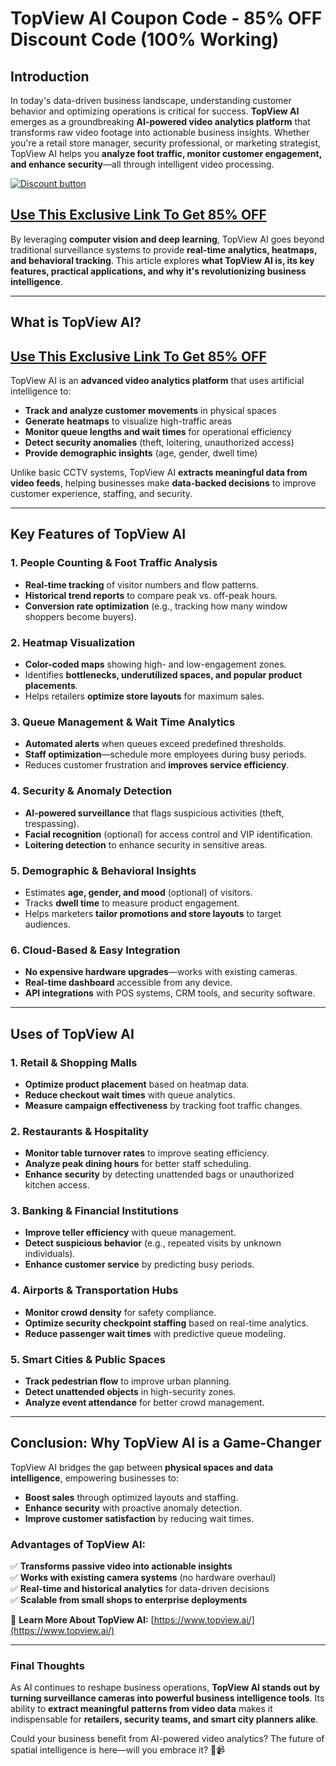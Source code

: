 # TopView AI Coupon Code - 85% OFF Discount Code (100% Working) 

## **Introduction**
In today's data-driven business landscape, understanding customer behavior and optimizing operations is critical for success. **TopView AI** emerges as a groundbreaking **AI-powered video analytics platform** that transforms raw video footage into actionable business insights. Whether you're a retail store manager, security professional, or marketing strategist, TopView AI helps you **analyze foot traffic, monitor customer engagement, and enhance security**—all through intelligent video processing.

[![Discount button](https://github.com/user-attachments/assets/e5cb2122-5258-4331-bbff-048ba1ae5555)](https://www.topview.ai/?via=muhammad)

## [Use This Exclusive Link To Get 85% OFF](https://www.topview.ai/?via=muhammad) 

By leveraging **computer vision and deep learning**, TopView AI goes beyond traditional surveillance systems to provide **real-time analytics, heatmaps, and behavioral tracking**. This article explores **what TopView AI is, its key features, practical applications, and why it's revolutionizing business intelligence**.

---

## **What is TopView AI?**

## [Use This Exclusive Link To Get 85% OFF ](https://www.topview.ai/?via=muhammad)

TopView AI is an **advanced video analytics platform** that uses artificial intelligence to:
- **Track and analyze customer movements** in physical spaces
- **Generate heatmaps** to visualize high-traffic areas
- **Monitor queue lengths and wait times** for operational efficiency
- **Detect security anomalies** (theft, loitering, unauthorized access)
- **Provide demographic insights** (age, gender, dwell time)

Unlike basic CCTV systems, TopView AI **extracts meaningful data from video feeds**, helping businesses make **data-backed decisions** to improve customer experience, staffing, and security.

---

## **Key Features of TopView AI**

### **1. People Counting & Foot Traffic Analysis**
- **Real-time tracking** of visitor numbers and flow patterns.
- **Historical trend reports** to compare peak vs. off-peak hours.
- **Conversion rate optimization** (e.g., tracking how many window shoppers become buyers).

### **2. Heatmap Visualization**
- **Color-coded maps** showing high- and low-engagement zones.
- Identifies **bottlenecks, underutilized spaces, and popular product placements**.
- Helps retailers **optimize store layouts** for maximum sales.

### **3. Queue Management & Wait Time Analytics**
- **Automated alerts** when queues exceed predefined thresholds.
- **Staff optimization**—schedule more employees during busy periods.
- Reduces customer frustration and **improves service efficiency**.

### **4. Security & Anomaly Detection**
- **AI-powered surveillance** that flags suspicious activities (theft, trespassing).
- **Facial recognition** (optional) for access control and VIP identification.
- **Loitering detection** to enhance security in sensitive areas.

### **5. Demographic & Behavioral Insights**
- Estimates **age, gender, and mood** (optional) of visitors.
- Tracks **dwell time** to measure product engagement.
- Helps marketers **tailor promotions and store layouts** to target audiences.

### **6. Cloud-Based & Easy Integration**
- **No expensive hardware upgrades**—works with existing cameras.
- **Real-time dashboard** accessible from any device.
- **API integrations** with POS systems, CRM tools, and security software.

---

## **Uses of TopView AI**

### **1. Retail & Shopping Malls**
- **Optimize product placement** based on heatmap data.
- **Reduce checkout wait times** with queue analytics.
- **Measure campaign effectiveness** by tracking foot traffic changes.

### **2. Restaurants & Hospitality**
- **Monitor table turnover rates** to improve seating efficiency.
- **Analyze peak dining hours** for better staff scheduling.
- **Enhance security** by detecting unattended bags or unauthorized kitchen access.

### **3. Banking & Financial Institutions**
- **Improve teller efficiency** with queue management.
- **Detect suspicious behavior** (e.g., repeated visits by unknown individuals).
- **Enhance customer service** by predicting busy periods.

### **4. Airports & Transportation Hubs**
- **Monitor crowd density** for safety compliance.
- **Optimize security checkpoint staffing** based on real-time analytics.
- **Reduce passenger wait times** with predictive queue modeling.

### **5. Smart Cities & Public Spaces**
- **Track pedestrian flow** to improve urban planning.
- **Detect unattended objects** in high-security zones.
- **Analyze event attendance** for better crowd management.

---

## **Conclusion: Why TopView AI is a Game-Changer**
TopView AI bridges the gap between **physical spaces and data intelligence**, empowering businesses to:
- **Boost sales** through optimized layouts and staffing.
- **Enhance security** with proactive anomaly detection.
- **Improve customer satisfaction** by reducing wait times.

### **Advantages of TopView AI:**
✅ **Transforms passive video into actionable insights**  
✅ **Works with existing camera systems** (no hardware overhaul)  
✅ **Real-time and historical analytics** for data-driven decisions  
✅ **Scalable from small shops to enterprise deployments**  

🔗 **Learn More About TopView AI:** [https://www.topview.ai/](https://www.topview.ai/)  

---

### **Final Thoughts**
As AI continues to reshape business operations, **TopView AI stands out by turning surveillance cameras into powerful business intelligence tools**. Its ability to **extract meaningful patterns from video data** makes it indispensable for **retailers, security teams, and smart city planners alike**.

Could your business benefit from AI-powered video analytics? The future of spatial intelligence is here—will you embrace it? 🚀📹
